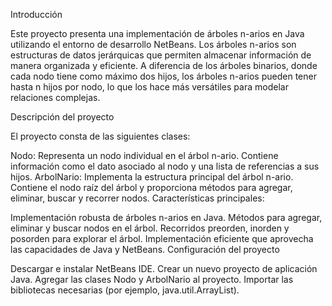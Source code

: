 
Introducción

Este proyecto presenta una implementación de árboles n-arios en Java utilizando el entorno de desarrollo NetBeans. Los árboles n-arios son estructuras de datos jerárquicas que permiten almacenar información de manera organizada y eficiente. A diferencia de los árboles binarios, donde cada nodo tiene como máximo dos hijos, los árboles n-arios pueden tener hasta n hijos por nodo, lo que los hace más versátiles para modelar relaciones complejas.

Descripción del proyecto

El proyecto consta de las siguientes clases:

Nodo: Representa un nodo individual en el árbol n-ario. Contiene información como el dato asociado al nodo y una lista de referencias a sus hijos.
ArbolNario: Implementa la estructura principal del árbol n-ario. Contiene el nodo raíz del árbol y proporciona métodos para agregar, eliminar, buscar y recorrer nodos.
Características principales:

Implementación robusta de árboles n-arios en Java.
Métodos para agregar, eliminar y buscar nodos en el árbol.
Recorridos preorden, inorden y posorden para explorar el árbol.
Implementación eficiente que aprovecha las capacidades de Java y NetBeans.
Configuración del proyecto

Descargar e instalar NetBeans IDE.
Crear un nuevo proyecto de aplicación Java.
Agregar las clases Nodo y ArbolNario al proyecto.
Importar las bibliotecas necesarias (por ejemplo, java.util.ArrayList).
